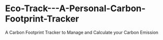 # Eco-Track---A-Personal-Carbon-Footprint-Tracker
A Carbon Footprint Tracker to Manage and Calculate your Carbon Emission
